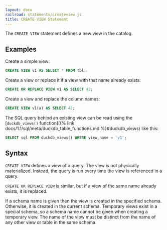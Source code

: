 ```yaml
---
layout: docu
railroad: statements/createview.js
title: CREATE VIEW Statement
---
```


The `CREATE VIEW` statement defines a new view in the catalog.

## Examples

Create a simple view:

```sql
CREATE VIEW v1 AS SELECT * FROM tbl;
```

Create a view or replace it if a view with that name already exists:

```sql
CREATE OR REPLACE VIEW v1 AS SELECT 42;
```

Create a view and replace the column names:

```sql
CREATE VIEW v1(a) AS SELECT 42;
```

The SQL query behind an existing view can be read using the [`duckdb_views()` function]({% link docs/1.1/sql/meta/duckdb_table_functions.md %}#duckdb_views) like this:

```sql
SELECT sql FROM duckdb_views() WHERE view_name = 'v1';
```

## Syntax

<div id="rrdiagram"></div>

`CREATE VIEW` defines a view of a query. The view is not physically materialized. Instead, the query is run every time the view is referenced in a query.

`CREATE OR REPLACE VIEW` is similar, but if a view of the same name already exists, it is replaced.

If a schema name is given then the view is created in the specified schema. Otherwise, it is created in the current schema. Temporary views exist in a special schema, so a schema name cannot be given when creating a temporary view. The name of the view must be distinct from the name of any other view or table in the same schema.